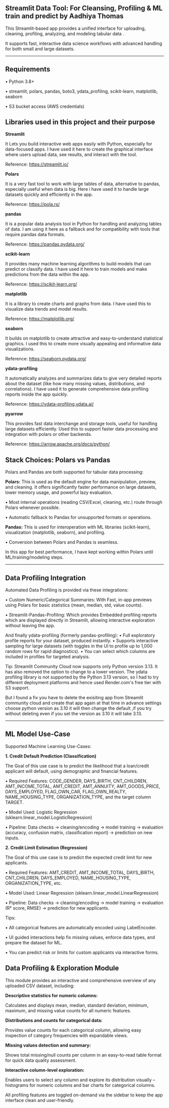 ## Streamlit Data Tool:  For Cleansing, Profiling & ML train and predict by Aadhiya Thomas

This Streamlit-based app provides a unified interface for uploading, cleaning, profiling, analyzing, and modeling tabular data .

It supports fast, interactive data science workflows with advanced handling for both small and large datasets.
________________________________________
## Requirements

•	Python 3.8+

•	streamlit, polars, pandas, boto3, ydata_profiling, scikit-learn, matplotlib, seaborn

•	S3 bucket access (AWS credentials)


## Libraries used in this project  and their purpose
**Streamlit**

It Lets you build interactive web apps easily with Python, especially for data-focused apps.
I have used it here to create the graphical interface where users upload data, see results, and interact with the tool.

Reference: https://streamlit.io/

**Polars**

It is a very fast tool to work with large tables of data, alternative to pandas, especially useful when data is big.
Here i have used it to handle large datasets quickly and efficiently in the app.

Reference: https://pola.rs/

**pandas**

It is a popular data analysis tool in Python for handling and analyzing tables of data.
I am using it here as a fallback and for compatibility with tools that require pandas data formats.

Reference: https://pandas.pydata.org/

**scikit-learn**

It provides many machine learning algorithms to build models that can predict or classify data.
I have used it here to train models and make predictions from the data within the app.

Reference: https://scikit-learn.org/

**matplotlib**

It is a library to create charts and graphs from data.
I have used this to visualize data trends and model results.

Reference: https://matplotlib.org/

**seaborn**

It builds on matplotlib to create attractive and easy-to-understand statistical graphics.
I used this to create more visually appealing and informative data visualizations.

Reference: https://seaborn.pydata.org/

**ydata-profiling**

It automatically analyzes and summarizes data to give very detailed reports about the dataset (like how many missing values, distributions, and correlations).
I have used it to generate comprehensive data profiling reports inside the app quickly.

Reference: https://ydata-profiling.ydata.ai/

**pyarrow**

This provides fast data interchange and storage tools, useful for handling large datasets efficiently.
Used this to support faster data processing and integration with polars or other backends.

Reference: https://arrow.apache.org/docs/python/

## Stack Choices: Polars vs Pandas

Polars and Pandas are both supported for tabular data processing:

 **Polars:** This is used as the default engine for data manipulation, preview, and cleaning. It offers significantly faster performance on large datasets, lower memory usage, and powerful lazy evaluation.
 
•	Most internal operations (reading CSV/Excel, cleaning, etc.) route through Polars whenever possible.

•	Automatic fallback to Pandas for unsupported formats or operations.

**Pandas:** This is used for interoperation with ML libraries (scikit-learn), visualization (matplotlib, seaborn), and profiling.

•	Conversion between Polars and Pandas is seamless.

In this app for best performance, I have kept working within Polars until ML/training/modeling steps.

________________________________________

## Data Profiling Integration

Automated Data Profiling is provided via these integrations:

•	Custom Numeric/Categorical Summaries: With Fast, in-app previews using Polars for basic statistics (mean, median, std, value counts).

•	Streamlit-Pandas-Profiling: Which provides Embedded profiling reports which are displayed directly in Streamlit, allowing interactive exploration without leaving the app.

And finally ydata-profiling (formerly pandas-profiling):
•	Full exploratory profile reports for your dataset, produced instantly.
•	Supports interactive sampling for large datasets (with toggles in the UI to profile up to 1,000 random rows for rapid diagnostics).
•	You can select which columns are included in profiles for targeted analysis.

Tip: Streamlit Community Cloud now supports only Python version 3.13. It has also removed the option to change to a lower version. The ydata profiling library is not supported by the Python 3.13 version, so I had to try different deployment platforms and hence used Render.com's free tier with S3 support.

But I found a fix you have to delete the exisiting app from Streamlit community cloud and create that app again at that time in advance settings choose python version as 3.10 it will then change the default ,if you try without deleting even if you set the version as 3.10 it will take 3.13.

________________________________________

## ML Model Use-Case

Supported Machine Learning Use-Cases:

**1.	Credit Default Prediction (Classification)**

The Goal of this use case is to predict the likelihood that a loan/credit applicant will default, using demographic and financial features.

•	Required Features: CODE_GENDER, DAYS_BIRTH, CNT_CHILDREN, AMT_INCOME_TOTAL, AMT_CREDIT, AMT_ANNUITY, AMT_GOODS_PRICE, DAYS_EMPLOYED, FLAG_OWN_CAR, FLAG_OWN_REALTY, NAME_HOUSING_TYPE, ORGANIZATION_TYPE, and the target column TARGET.

•	Model Used: Logistic Regression (sklearn.linear_model.LogisticRegression)

•	Pipeline: Data checks → cleaning/encoding → model training → evaluation (accuracy, confusion matrix, classification report) → prediction on new inputs.

**2.	Credit Limit Estimation (Regression)**

The Goal of this use case is to predict the expected credit limit for new applicants.

•	Required Features: AMT_CREDIT, AMT_INCOME_TOTAL, DAYS_BIRTH, CNT_CHILDREN, DAYS_EMPLOYED, NAME_HOUSING_TYPE, ORGANIZATION_TYPE, etc.

•	Model Used: Linear Regression (sklearn.linear_model.LinearRegression)

•	Pipeline: Data checks → cleaning/encoding → model training → evaluation (R² score, RMSE) → prediction for new applicants.

Tips:

•	All categorical features are automatically encoded using LabelEncoder.

•	UI guided interactions help fix missing values, enforce data types, and prepare the dataset for ML.

•	You can predict risk or limits for custom applicants via interactive forms.



## Data Profiling & Exploration Module 

This module provides an interactive and comprehensive overview of any uploaded CSV dataset, including:

**Descriptive statistics for numeric columns:**

Calculates and displays mean, median, standard deviation, minimum, maximum, and missing value counts for all numeric features.

**Distributions and counts for categorical data:**

Provides value counts for each categorical column, allowing easy inspection of category frequencies with expandable views.

**Missing values detection and summary:**

Shows total missing/null counts per column in an easy-to-read table format for quick data quality assessment.

**Interactive column-level exploration:**

Enables users to select any column and explore its distribution visually – histograms for numeric columns and bar charts for categorical columns.

All profiling features are toggled on-demand via the sidebar to keep the app interface clean and user-friendly.
